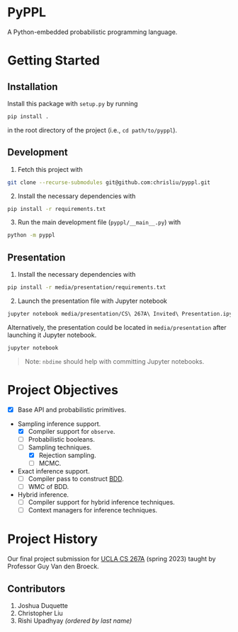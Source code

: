 # PyPPL
A Python-embedded probabilistic programming language.

# Getting Started
## Installation
Install this package with `setup.py` by running
```bash
pip install .
```
in the root directory of the project (i.e., `cd path/to/pyppl`).

## Development
1. Fetch this project with
```bash 
git clone --recurse-submodules git@github.com:chrisliu/pyppl.git
```

2. Install the necessary dependencies with
```bash
pip install -r requirements.txt
```

3. Run the main development file (`pyppl/__main__.py`) with
```bash
python -m pyppl
```

## Presentation
1. Install the necessary dependencies with
```bash
pip install -r media/presentation/requirements.txt
```

2. Launch the presentation file with Jupyter notebook
```bash
jupyter notebook media/presentation/CS\ 267A\ Invited\ Presentation.ipynb
```

Alternatively, the presentation could be located in `media/presentation` after
launching it Jupyter notebook.
```bash
jupyter notebook
```

> Note: `nbdime` should help with committing Jupyter notebooks.

# Project Objectives
- [x] Base API and probabilistic primitives.
- Sampling inference support.
  - [x] Compiler support for `observe`.
  - [ ] Probabilistic booleans.
  - [ ] Sampling techniques.
    - [x] Rejection sampling.
    - [ ] MCMC.
- Exact inference support.
  - [ ] Compiler pass to construct [BDD](https://en.wikipedia.org/wiki/Binary_decision_diagram).
  - [ ] WMC of BDD.
- Hybrid inference.
  - [ ] Compiler support for hybrid inference techniques.
  - [ ] Context managers for inference techniques.

# Project History
Our final project submission for 
[UCLA CS 267A](https://web.cs.ucla.edu/~guyvdb/teaching/cs267a/2020s/)
(spring 2023) taught by Professor Guy Van den Broeck.

## Contributors
1. Joshua Duquette
2. Christopher Liu
3. Rishi Upadhyay
*(ordered by last name)*
